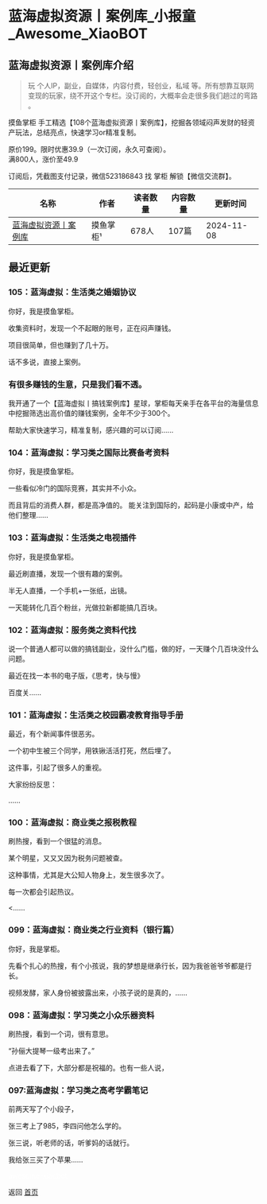 # 蓝海虚拟资源丨案例库_小报童_Awesome_XiaoBOT

## 蓝海虚拟资源丨案例库介绍
> 玩 个人IP，副业，自媒体，内容付费，轻创业，私域 等。所有想靠互联网变现的玩家，绕不开这个专栏。没订阅的，大概率会走很多我们趟过的弯路 。    
    
摸鱼掌柜 手工精选【108个蓝海虚拟资源丨案例库】，挖掘各领域闷声发财的轻资产玩法，总结亮点，快速学习or精准复制。    
    
原价199。限时优惠39.9（一次订阅，永久可查阅）。    
满800人，涨价至49.9    
    
订阅后，凭截图支付记录，微信523186843 找 掌柜 解锁【微信交流群】。  
  


|名称|作者|读者数量|内容数量|更新时间|
|---|---|---|---|---|
|[蓝海虚拟资源丨案例库](https://xiaobot.net/p/lh23001?refer=0b133df9-27dc-423b-8101-639049001c13)|摸鱼掌柜¹|678人|107篇|2024-11-08|

## 最近更新
### 105：蓝海虚拟：生活类之婚姻协议

你好，我是摸鱼掌柜。

收集资料时，发现一个不起眼的账号，正在闷声赚钱。

项目很简单，但也赚到了几十万。

话不多说，直接上案例。

### 有很多赚钱的生意，只是我们看不透。

我开通了一个【蓝海虚拟丨搞钱案例库】星球，掌柜每天亲手在各平台的海量信息中挖掘筛选出高价值的赚钱案例，全年不少于300个。

帮助大家快速学习，精准复制，感兴趣的可以订阅......

### 104：蓝海虚拟：学习类之国际比赛备考资料

你好，我是摸鱼掌柜。

一些看似冷门的国际竞赛，其实并不小众。

而且背后的消费人群，都是高净值的。 能关注到国际的，起码是小康或中产，给他们整理......

### 103：蓝海虚拟：生活类之电视插件

你好，我是摸鱼掌柜。

最近刷直播，发现一个很有趣的案例。

半无人直播，一个手机+一张纸，出镜。

一天能转化几百个粉丝，光做拉新都能搞几百块。

### 102：蓝海虚拟：服务类之资料代找

说一个普通人都可以做的搞钱副业，没什么门槛，做的好，一天赚个几百块没什么问题。

最近在找一本书的电子版，《思考，快与慢》

百度关......

### 101：蓝海虚拟：生活类之校园霸凌教育指导手册

最近，有个新闻事件很恶劣。

一个初中生被三个同学，用铁锹活活打死，然后埋了。

这件事，引起了很多人的重视。

大家纷纷反思：

......

### 100：蓝海虚拟：商业类之报税教程

刷热搜，看到一个很猛的消息。

某个明星，又又又因为税务问题被查。

这种事情，尤其是大公知人物身上，发生很多次了。

每一次都会引起热议。

<......

### 099：蓝海虚拟：商业类之行业资料（银行篇）

你好，我是掌柜。

先看个扎心的热搜，有个小孩说，我的梦想是继承行长，因为我爸爸爷爷都是行长。

视频发酵，家人身份被披露出来，小孩子说的是真的，......

### 098：蓝海虚拟：学习类之小众乐器资料

刷热搜，看到一个词，很有意思。

“孙俪大提琴一级考出来了。”

点进去看了下，大部分都是祝福的。也有一些人说，

### 097:蓝海虚拟：学习类之高考学霸笔记

前两天写了个小段子，

张三考上了985，李四问他怎么学的。

张三说，听老师的话，听爹妈的话就行。

我给张三买了个苹果......


<a href="https://github.com/Reno9527/awesome-xiaobot" style="color: white; text-decoration: none;">awesome-xiaobot</a>

返回 [首页](../README.md)
